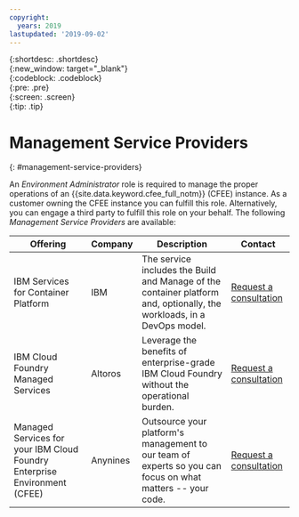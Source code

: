 ```yaml
---
copyright:
  years: 2019
lastupdated: '2019-09-02'
---
```


{:shortdesc: .shortdesc}<br>
{:new_window: target="_blank"}<br>
{:codeblock: .codeblock}<br>
{:pre: .pre}<br>
{:screen: .screen}<br>
{:tip: .tip}

# Management Service Providers

{: #management-service-providers}

An _Environment Administrator_ role is required to manage the proper operations of an {{site.data.keyword.cfee_full_notm}} (CFEE) instance. As a customer owning the CFEE instance you can fulfill this role. Alternatively, you can engage a third party to fulfill this role on your behalf. The following _Management Service Providers_ are available:

Offering                                                                  | Company  | Description                                                                                                            | Contact
------------------------------------------------------------------------- | -------- | ---------------------------------------------------------------------------------------------------------------------- | --------------------------------------------------------------------------------------------------------------------
IBM Services for Container Platform                                       | IBM      | The service includes the Build and Manage of the container platform and, optionally, the workloads, in a DevOps model. | [Request a consultation](https://w3.ibm.com/services/integrated-managed-infrastructure-services/overview/containers)
IBM Cloud Foundry Managed Services                                        | Altoros  | Leverage the benefits of enterprise-grade IBM Cloud Foundry without the operational burden.                            | [Request a consultation](https://www.altoros.com/ibm-cloud-foundry-managed-services)
Managed Services for your IBM Cloud Foundry Enterprise Environment (CFEE) | Anynines | Outsource your platform's management to our team of experts so you can focus on what matters -- your code.             | [Request a consultation](https://www.anynines.com/operations/cfee)
